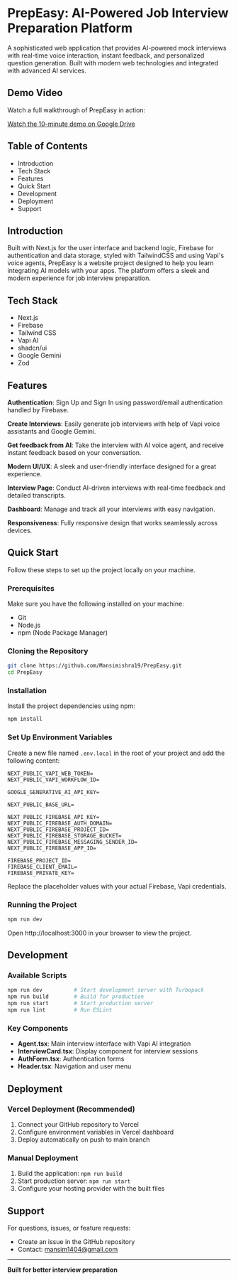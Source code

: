 # PrepEasy: AI-Powered Job Interview Preparation Platform

A sophisticated web application that provides AI-powered mock interviews with real-time voice interaction, instant feedback, and personalized question generation. Built with modern web technologies and integrated with advanced AI services.

## Demo Video

Watch a full walkthrough of PrepEasy in action:

[Watch the 10-minute demo on Google Drive](https://drive.google.com/drive/folders/1QdrkNaSJrTcRXbSIBJwAR-1oCbG-g4AB?dmr=1&ec=wgc-drive-globalnav-goto)

## Table of Contents
- Introduction
- Tech Stack
- Features
- Quick Start
- Development
- Deployment
- Support

## Introduction

Built with Next.js for the user interface and backend logic, Firebase for authentication and data storage, styled with TailwindCSS and using Vapi's voice agents, PrepEasy is a website project designed to help you learn integrating AI models with your apps. The platform offers a sleek and modern experience for job interview preparation.

## Tech Stack
- Next.js
- Firebase
- Tailwind CSS
- Vapi AI
- shadcn/ui
- Google Gemini
- Zod

## Features

**Authentication**: Sign Up and Sign In using password/email authentication handled by Firebase.

**Create Interviews**: Easily generate job interviews with help of Vapi voice assistants and Google Gemini.

**Get feedback from AI**: Take the interview with AI voice agent, and receive instant feedback based on your conversation.

**Modern UI/UX**: A sleek and user-friendly interface designed for a great experience.

**Interview Page**: Conduct AI-driven interviews with real-time feedback and detailed transcripts.

**Dashboard**: Manage and track all your interviews with easy navigation.

**Responsiveness**: Fully responsive design that works seamlessly across devices.

## Quick Start

Follow these steps to set up the project locally on your machine.

### Prerequisites

Make sure you have the following installed on your machine:
- Git
- Node.js
- npm (Node Package Manager)

### Cloning the Repository

```bash
git clone https://github.com/Mansimishra19/PrepEasy.git
cd PrepEasy
```

### Installation

Install the project dependencies using npm:

```bash
npm install
```

### Set Up Environment Variables

Create a new file named `.env.local` in the root of your project and add the following content:

```env
NEXT_PUBLIC_VAPI_WEB_TOKEN=
NEXT_PUBLIC_VAPI_WORKFLOW_ID=

GOOGLE_GENERATIVE_AI_API_KEY=

NEXT_PUBLIC_BASE_URL=

NEXT_PUBLIC_FIREBASE_API_KEY=
NEXT_PUBLIC_FIREBASE_AUTH_DOMAIN=
NEXT_PUBLIC_FIREBASE_PROJECT_ID=
NEXT_PUBLIC_FIREBASE_STORAGE_BUCKET=
NEXT_PUBLIC_FIREBASE_MESSAGING_SENDER_ID=
NEXT_PUBLIC_FIREBASE_APP_ID=

FIREBASE_PROJECT_ID=
FIREBASE_CLIENT_EMAIL=
FIREBASE_PRIVATE_KEY=
```

Replace the placeholder values with your actual Firebase, Vapi credentials.

### Running the Project

```bash
npm run dev
```

Open http://localhost:3000 in your browser to view the project.

## Development

### Available Scripts
```bash
npm run dev          # Start development server with Turbopack
npm run build        # Build for production
npm run start        # Start production server
npm run lint         # Run ESLint
```

### Key Components
- **Agent.tsx**: Main interview interface with Vapi AI integration
- **InterviewCard.tsx**: Display component for interview sessions
- **AuthForm.tsx**: Authentication forms
- **Header.tsx**: Navigation and user menu

## Deployment

### Vercel Deployment (Recommended)
1. Connect your GitHub repository to Vercel
2. Configure environment variables in Vercel dashboard
3. Deploy automatically on push to main branch

### Manual Deployment
1. Build the application: `npm run build`
2. Start production server: `npm run start`
3. Configure your hosting provider with the built files

## Support

For questions, issues, or feature requests:
- Create an issue in the GitHub repository
- Contact: mansim1404@gmail.com

---

**Built for better interview preparation**
